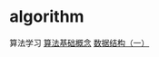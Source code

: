# algorithm
算法学习
<a href = 'http://jin-bj.com/blog/11'>算法基础概念</a>
<a href = 'http://jin-bj.com/blog/12'>数据结构（一）</a>
